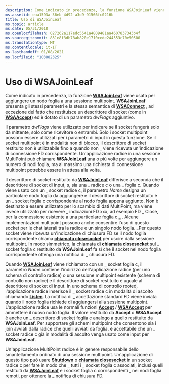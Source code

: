 ```yaml
---
description: Come indicato in precedenza, la funzione WSAJoinLeaf viene usata per aggiungere un nodo foglia a una sessione multipoint.
ms.assetid: eaa1593a-36eb-4d92-a3d9-91566fc0216b
title: Uso di WSAJoinLeaf
ms.topic: article
ms.date: 05/31/2018
ms.openlocfilehash: 027262a117edc5541a4809481aa4607837343b4f
ms.sourcegitcommit: 831e8f3db78ab820e1710cede244553c70e50500
ms.translationtype: MT
ms.contentlocale: it-IT
ms.lasthandoff: 01/08/2021
ms.locfileid: "103882325"
---
```

# <a name="using-wsajoinleaf"></a>Uso di WSAJoinLeaf

Come indicato in precedenza, la funzione [**WSAJoinLeaf**](/windows/desktop/api/Winsock2/nf-winsock2-wsajoinleaf) viene usata per aggiungere un nodo foglia a una sessione multipoint. **WSAJoinLeaf** presenta gli stessi parametri e la stessa semantica di [**WSAConnect**](/windows/desktop/api/Winsock2/nf-winsock2-wsaconnect) , ad eccezione del fatto che restituisce un descrittore di socket (come in [**WSAAccept**](/windows/desktop/api/Winsock2/nf-winsock2-wsaaccept)) ed è dotato di un parametro *dwFlags* aggiuntivo.

Il parametro *dwFlags* viene utilizzato per indicare se il socket fungerà solo da mittente, solo come ricevitore o entrambi. Solo i socket multipoint possono essere utilizzati per *i* parametri di input in questa funzione. Se il socket multipoint è in modalità non di blocco, il descrittore di socket restituito non è utilizzabile fino a quando non \_ viene ricevuta un'indicazione di connessione FD corrispondente. Un'applicazione radice in una sessione MultiPoint può chiamare [**WSAJoinLeaf**](/windows/desktop/api/Winsock2/nf-winsock2-wsajoinleaf) una o più volte per aggiungere un numero di nodi foglia, ma al massimo una richiesta di connessione multipoint potrebbe essere in attesa alla volta.

Il descrittore di socket restituito da [**WSAJoinLeaf**](/windows/desktop/api/Winsock2/nf-winsock2-wsajoinleaf) differisce a seconda che il descrittore di socket di input, *s*, sia una \_ radice c o una \_ foglia c. Quando viene usato con un \_ socket radice c, il parametro *Name* designa un particolare nodo foglia da aggiungere e il descrittore di socket restituito è un \_ socket foglia c corrispondente al nodo foglia appena aggiunto. Non è destinato a essere utilizzato per lo scambio di dati MultiPoint, ma viene invece utilizzato per ricevere \_ indicazioni FD xxx, ad esempio FD \_ Close, per la connessione esistente a una particolare foglia c \_ . Alcune implementazioni multipoint possono anche consentire l'uso di questo socket per le chat laterali tra la radice e un singolo nodo foglia. \_Per questo socket viene ricevuta un'indicazione di chiusura FD se il nodo foglia corrispondente chiama [**chiamata closesocket**](/windows/desktop/api/winsock/nf-winsock-closesocket) per uscire dalla sessione multipoint. In modo simmetrico, la chiamata di **chiamata closesocket** sul \_ socket foglia c restituito da **WSAJoinLeaf** fa sì che il socket nel nodo foglia corrispondente ottenga una notifica di \_ chiusura FD.

Quando [**WSAJoinLeaf**](/windows/desktop/api/Winsock2/nf-winsock2-wsajoinleaf) viene richiamato con un \_ socket foglia c, il parametro *Name* contiene l'indirizzo dell'applicazione radice (per uno schema di controllo radice) o una sessione multipoint esistente (schema di controllo non radice) e il descrittore di socket restituito è uguale al descrittore di socket di input. In uno schema di controllo rooted, l'applicazione radice inserisce il \_ socket radice c in modalità di ascolto chiamando [**Listen**](/windows/desktop/api/Winsock2/nf-winsock2-listen). La notifica di \_ accettazione standard FD viene inviata quando il nodo foglia richiede di aggiungersi alla sessione multipoint. L'applicazione radice usa le normali funzioni [**Accept**](/windows/desktop/api/Winsock2/nf-winsock2-accept) / [**WSAAccept**](/windows/desktop/api/Winsock2/nf-winsock2-wsaaccept) per ammettere il nuovo nodo foglia. Il valore restituito da **Accept** o **WSAAccept** è anche un \_ descrittore di socket foglia c analogo a quello restituito da **WSAJoinLeaf**. Per supportare gli schemi multipoint che consentono sia i join avviati dalla radice che quelli avviati da foglia, è accettabile che un \_ socket radice c già in modalità di ascolto venga usato come input per **WSAJoinLeaf**.

Un'applicazione MultiPoint radice è in genere responsabile dello smantellamento ordinato di una sessione multipoint. Un'applicazione di questo tipo può usare [**Shutdown**](/windows/desktop/api/winsock/nf-winsock-shutdown) o [**chiamata closesocket**](/windows/desktop/api/winsock/nf-winsock-closesocket) in un socket radice c per fare in modo che \_ tutti i \_ socket foglia c associati, inclusi quelli restituiti da [**WSAJoinLeaf**](/windows/desktop/api/Winsock2/nf-winsock2-wsajoinleaf) e i socket foglia c corrispondenti \_ nei nodi foglia remoti, per ottenere la \_ notifica di chiusura FD.

 

 



